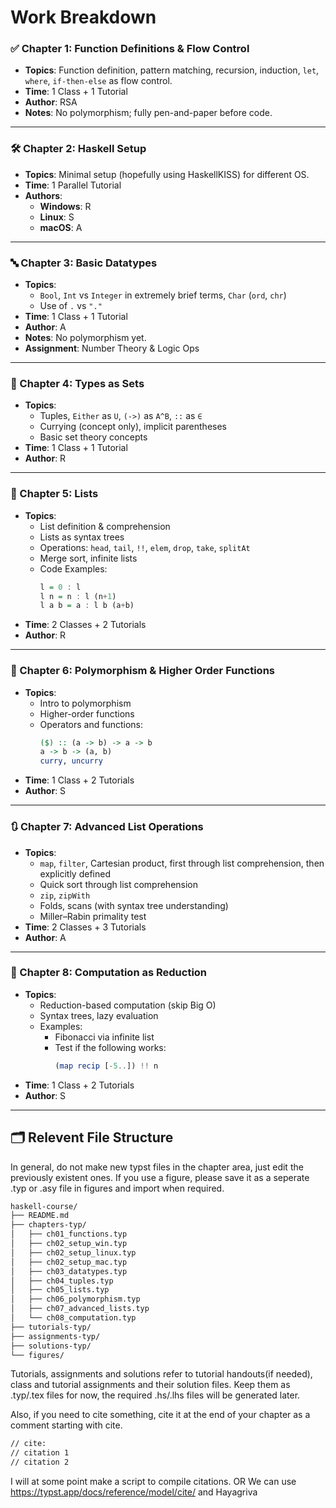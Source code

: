 # Work Breakdown

### ✅ Chapter 1: Function Definitions & Flow Control

- **Topics**: Function definition, pattern matching, recursion, induction, `let`, `where`, `if-then-else` as flow control.
- **Time**: 1 Class + 1 Tutorial  
- **Author**: RSA  
- **Notes**: No polymorphism; fully pen-and-paper before code.

---

### 🛠 Chapter 2: Haskell Setup

- **Topics**: Minimal setup (hopefully using HaskellKISS) for different OS.
- **Time**: 1 Parallel Tutorial  
- **Authors**:  
  - **Windows**: R  
  - **Linux**: S  
  - **macOS**: A  

---

### 🔤 Chapter 3: Basic Datatypes

- **Topics**:  
  - `Bool`, `Int` vs `Integer` in extremely brief terms, `Char` (`ord`, `chr`)  
  - Use of `.` vs `"."`
- **Time**: 1 Class + 1 Tutorial  
- **Author**: A  
- **Notes**: No polymorphism yet.  
- **Assignment**: Number Theory & Logic Ops

---

### 🧮 Chapter 4: Types as Sets

- **Topics**:  
  - Tuples, `Either` as `U`, `(->)` as `A^B`, `::` as `∈`  
  - Currying (concept only), implicit parentheses  
  - Basic set theory concepts
- **Time**: 1 Class + 1 Tutorial  
- **Author**: R  

---

### 📃 Chapter 5: Lists

- **Topics**:  
  - List definition & comprehension  
  - Lists as syntax trees  
  - Operations: `head`, `tail`, `!!`, `elem`, `drop`, `take`, `splitAt`  
  - Merge sort, infinite lists  
  - Code Examples:
    ```haskell
    l = 0 : l
    l n = n : l (n+1)
    l a b = a : l b (a+b)
    ```
- **Time**: 2 Classes + 2 Tutorials  
- **Author**: R  

---

### 🔁 Chapter 6: Polymorphism & Higher Order Functions

- **Topics**:  
  - Intro to polymorphism  
  - Higher-order functions  
  - Operators and functions:
    ```haskell
    ($) :: (a -> b) -> a -> b
    a -> b -> (a, b)
    curry, uncurry
    ```
- **Time**: 1 Class + 2 Tutorials  
- **Author**: S  

---

### 🔃 Chapter 7: Advanced List Operations

- **Topics**:  
  - `map`, `filter`, Cartesian product, first through list comprehension, then explicitly defined
  - Quick sort through list comprehension
  - `zip`, `zipWith`  
  - Folds, scans (with syntax tree understanding)  
  - Miller–Rabin primality test
- **Time**: 2 Classes + 3 Tutorials  
- **Author**: A  

---

### 🧵 Chapter 8: Computation as Reduction

- **Topics**:  
  - Reduction-based computation (skip Big O)  
  - Syntax trees, lazy evaluation  
  - Examples:
    - Fibonacci via infinite list
    - Test if the following works:
      ```haskell
      (map recip [-5..]) !! n
      ```
- **Time**: 1 Class + 2 Tutorials  
- **Author**: S  

---

## 🗂 Relevent File Structure
In general, do not make new typst files in the chapter area, just edit the previously existent ones.
If you use a figure, please save it as a seperate .typ or .asy file in figures and import when required.

```bash
haskell-course/
├── README.md
├── chapters-typ/
│   ├── ch01_functions.typ
│   ├── ch02_setup_win.typ
│   ├── ch02_setup_linux.typ
│   ├── ch02_setup_mac.typ
│   ├── ch03_datatypes.typ
│   ├── ch04_tuples.typ
│   ├── ch05_lists.typ
│   ├── ch06_polymorphism.typ
│   ├── ch07_advanced_lists.typ
│   └── ch08_computation.typ
├── tutorials-typ/
├── assignments-typ/
├── solutions-typ/
└── figures/
```
Tutorials, assignments and solutions refer to tutorial handouts(if needed), class and tutorial assignments and their solution files. Keep them as .typ/.tex files for now, the required .hs/.lhs files will be generated later.

Also, if you need to cite something, cite it at the end of your chapter as a comment starting with cite.
```bash
// cite:
// citation 1
// citation 2
```
I will at some point make a script to compile citations.
OR
We can use https://typst.app/docs/reference/model/cite/ and Hayagriva
